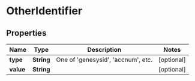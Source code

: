 
# OtherIdentifier

## Properties
Name | Type | Description | Notes
------------ | ------------- | ------------- | -------------
**type** | **String** | One of &#39;genesysid&#39;, &#39;accnum&#39;, etc. |  [optional]
**value** | **String** |  |  [optional]



